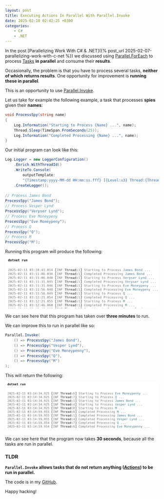 ```yaml
---
layout: post
title: Executing Actions In Parallel With Parallel.Invoke
date: 2025-02-10 02:42:25 +0300
categories:
    - C#
    - .NET
---
```


In the post [Parallelizing Work With C# & .NET]({%  post_url 2025-02-07-parallelizing-work-with-c-net %}) we discussed using [Parallel.ForEach](https://learn.microsoft.com/en-us/dotnet/api/system.threading.tasks.parallel.foreach?view=net-9.0) to process [Tasks](https://learn.microsoft.com/en-us/dotnet/api/system.threading.tasks.task?view=net-9.0) **in parallel** and consume their **results**.

Occasionally, the problem is that you have to process several tasks, **neither of which returns results**. One opportunity for improvement is **running these in parallel**.

This is an opportunity to use [Parallel.Invoke](https://learn.microsoft.com/en-us/dotnet/api/system.threading.tasks.parallel.invoke?view=net-9.0).

Let us take for example the following example, a task that processes **spies** given their **names**:

```c#
void ProcessSpy(string name)
{
    Log.Information("Starting to Process {Name} ...", name);
    Thread.Sleep(TimeSpan.FromSeconds(25));
    Log.Information("Completed Processing {Name} ...", name);
}
```

Our initial program can look like this:

```c#
Log.Logger = new LoggerConfiguration()
    .Enrich.WithThreadId()
    .WriteTo.Console(
        outputTemplate:
        "{Timestamp:yyyy-MM-dd HH:mm:ss.fff} [{Level:u3} Thread:{ThreadId}] {Message:lj}{NewLine}{Exception}")
    .CreateLogger();

// Process James Bond
ProcessSpy("James Bond");
// Process Vesper Lynd
ProcessSpy("Verpser Lynd");
// Process Eve Moneypeny
ProcessSpy("Eve Moneypeny");
// Process Q
ProcessSpy("Q");
// Process M
ProcessSpy("M");
```

Running this program will produce the following:

![ParallelForEach1](../images/2025/02/ParallelInvoke1.png)

We can see here that this program has taken over **three minutes** to run.

We can improve this to run in parallel like so:

```c#
Parallel.Invoke(
    () => ProcessSpy("James Bond"),
    () => ProcessSpy("Vesper Lynd"),
    () => ProcessSpy("Eve Moneypenny"),
    () => ProcessSpy("Q"),
    () => ProcessSpy("M")
);
```

This will return the following:

![ParallelInvoke2](../images/2025/02/ParallelInvoke2.png)

We can see here that the program now takes **30 seconds**, because all the tasks are run in parallel.

### TLDR

**`Parallel.Invoke` allows tasks that do not return anything ([Actions](https://learn.microsoft.com/en-us/dotnet/api/system.action-1?view=net-9.0)) to be run in parallel.**

The code is in my [GitHub](https://github.com/conradakunga/BlogCode/tree/master/2025-02-10%20-%20Parallel.Invoke).

Happy hacking!
